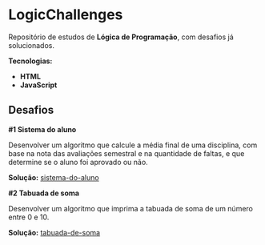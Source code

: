 # LogicChallenges

Repositório de estudos de **Lógica de Programação**, com desafios já solucionados.

**Tecnologias:**

* **HTML**
* **JavaScript**

## Desafios

**#1 Sistema do aluno**

Desenvolver um algoritmo que calcule a média final de uma disciplina, com base na nota das avaliações semestral e na quantidade de faltas, e que determine se o aluno foi aprovado ou não.

**Solução:** [sistema-do-aluno](https://github.com/JesseLopesTI/LogicChallenges/blob/master/sistema-do-aluno/script/main.js)

**#2 Tabuada de soma**

Desenvolver um algoritmo que imprima a tabuada de soma de um número entre 0 e 10.

**Solução:** [tabuada-de-soma](https://github.com/JesseLopesTI/LogicChallenges/blob/master/tabuada-de-soma/script/main.js)
